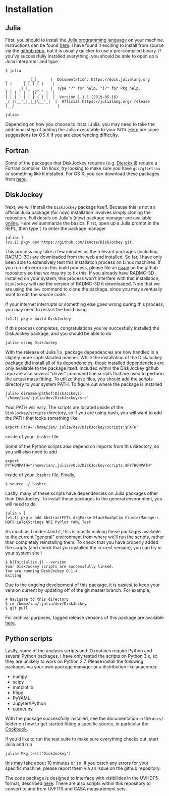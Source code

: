 # Installation

## Julia

First, you should to install the [Julia programming language](https://github.com/Astrochem/UVHDF5) on your machine. Instructions can be found [here](http://julialang.org/downloads/). I have found it exciting to install from source via the [github repo](https://github.com/JuliaLang/julia/), but it is usually quicker to use a pre-compiled binary. If you've successfully installed everything, you should be able to open up a Julia interpreter and type

    $ julia
                _
    _       _ _(_)_     |  Documentation: https://docs.julialang.org
    (_)     | (_) (_)    |
    _ _   _| |_  __ _   |  Type "?" for help, "]?" for Pkg help.
    | | | | | | |/ _` |  |
    | | |_| | | | (_| |  |  Version 1.1.1 (2019-05-16)
    _/ |\__'_|_|_|\__'_|  |  Official https://julialang.org/ release
    |__/                   |

    julia> 

Depending on how you choose to install Julia, you may need to take the additional step of adding the Julia executable to your `PATH`. [Here](https://en.wikibooks.org/wiki/Introducing_Julia/Getting_started#Running_directly_from_terminal) are some suggestions for OS X if you are experiencing difficulty.

## Fortran

Some of the packages that DiskJockey requires (e.g. [Dierckx.jl](https://en.wikibooks.org/wiki/Introducing_Julia/Getting_started#Running_directly_from_terminal)) require a Fortran compiler. On linux, try looking to make sure you have `gcc/gfortran` or something like it installed. For OS X, you can download these packages from [here](http://hpc.sourceforge.net/).

## DiskJockey

Next, we will install the `DiskJockey` package itself. Because this is not an official Julia package (for now) installation involves simply cloning the repository. Full details on Julia's (new) package manager are available [online](https://docs.julialang.org/en/v1/stdlib/Pkg/index.html). Here we summarize the basics. First, open up a Julia prompt in the REPL, then type `]` to enter the package manager

    julia> ] 
    (v1.1) pkg> dev https://github.com/iancze/DiskJockey.git
    
This process may take a few minutes as the relevant packages (including RADMC-3D) are downloaded from the web and installed. So far, I have only been able to extensively test this installation process on Linux machines. If you run into errors in this build process, please file an [issue](https://github.com/iancze/DiskJockey/issues) on the github repository so that we may try to fix this. If you already have RADMC-3D installed on your system, this process won't interfere with that installation, `DiskJockey` will use the version of RADMC-3D it downloaded. Note that we are using the `dev` command to clone the package, since you may eventually want to edit the source code.

If your internet interrupts or something else goes wrong during this process, you may need to restart the build using 

    (v1.1) pkg > build DiskJockey

If this process completes, congratulations you've succesfully installed the DiskJockey package, and you should be able to do 

    julia> using DiskJockey 

With the release of Julia 1.x, package dependencies are now handled in a slightly more sophisticated manner. While the installation of the DiskJockey package did install all of its dependencies, those installed dependencies are only available to the package itself. Included within the DiskJockey github repo are also several "driver" command line scripts that are used to perform the actual mass fitting. To utilize these files, you should add the scripts directory to your system PATH. To figure out where the package is installed

    julia> dirname(pathof(DiskJockey))
    "/home/ian/.julia/dev/DiskJockey/src"

Your PATH will vary. The scripts are located inside of the `DiskJockey/scripts` directory, so if you are using bash, you will want to add the PATH that looks something like

    export PATH="/home/ian/.julia/dev/DiskJockey/scripts:$PATH"

inside of your `.bashrc` file.

Some of the Python scripts also depend on imports from this directory, so you will also need to add

    export PYTHONPATH="/home/ian/.julia/v0.6/DiskJockey/scripts:$PYTHONPATH"

inside of your `.bashrc` file. Finally,

    $ source ~/.bashrc

Lastly, many of these scripts have dependencies on Julia packages other than DiskJockey. To install these packages to the general environment, you will need to do 

    julia > ]
    (v1.1) pkg > add AbstractFFTs ArgParse BlackBoxOptim ClusterManagers HDF5 LaTeXStrings NPZ PyPlot YAML Test

As much as I understand it, this is mostly making these packages available to the current "general" environment from where we'll run the scripts, rather than completely reinstalling them. To check that you have properly added the scripts (and check that you installed the correct version), you can try in your system shell

    $ DJInitialize.jl --version
    Your DiskJockey scripts are successfully linked.
    You are running DiskJockey 0.1.4
    Exiting

Due to the ongoing development of this package, it is easiest to keep your version current by updating off of the git master branch. For example,

    # Navigate to this directory
    $ cd /home/ian/.julia/dev/DiskJockey
    $ git pull

For archival purposes, tagged release versions of this package are available [here](https://github.com/iancze/DiskJockey/releases).

## Python scripts

Lastly, some of the analysis scripts and IO routines require Python and several Python packages. I have only tested the scripts on Python 3.x, so they are unlikely to work on Python 2.7. Please install the following packages via your own package manager or a distribution like anaconda:

* numpy
* scipy
* matplotlib
* h5py
* PyYAML
* Jupyter/IPython
* [corner.py](https://github.com/dfm/corner.py)

With the package successfully installed, see the documentation in the `docs/` folder on how to get started fitting a specific source, in particular the [Cookbook](@ref).

If you'd like to run the test suite to make sure everything checks out, start Julia and run

    julia> Pkg.test("DiskJockey")

this may take about 10 minutes or so. If you catch any errors for your specific machine, please report them via an Issue on the github repository.

The code package is designed to interface with visibilities in the UVHDF5 format, described [here](https://github.com/Astrochem/UVHDF5). There are also scripts within this repository to convert to and from UVFITS and CASA measurement sets.
